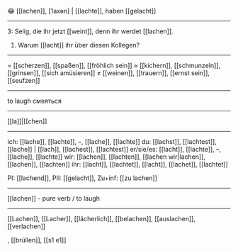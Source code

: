 😂 [[lachen]], [ˈlaxən] | [[lachte]], haben [[gelacht]]

---
3: Selig, die ihr jetzt [[weint]], denn ihr werdet [[lachen]].

1. Warum [[lacht]] ihr über diesen Kollegen?  

---
= [[scherzen]], [[spaßen]], [[fröhlich sein]]
≈ [[kichern]], [[schmunzeln]], [[grinsen]], [[sich amüsieren]]
≠ [[weinen]], [[trauern]], [[ernst sein]], [[seufzen]]

---
to laugh
смеяться

---
[[la]]|[[chen]]

---
ich: [[lache]], [[lachte]], –, [[lache]], [[lachte]]
du: [[lachst]], [[lachtest]], [[lache]] | [[lach]], [[lachest]], [[lachtest]]
er/sie/es: [[lacht]], [[lachte]], –, [[lache]], [[lachte]]
wir: [[lachen]], [[lachten]], [[lachen wir|lachen]], [[lachen]], [[lachten]]
ihr: [[lacht]], [[lachtet]], [[lacht]], [[lachet]], [[lachtet]]

PI: [[lachend]], PII: [[gelacht]], Zu+inf: [[zu lachen]]

---
[[lachen]] - pure verb / to laugh

---
[[Lachen]], [[Lacher]], [[lächerlich]], [[belachen]], [[auslachen]], [[verlachen]]

, [[brüllen]], [[s1 e1]]
